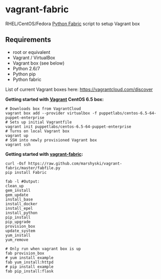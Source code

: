 vagrant-fabric
==============

RHEL/CentOS/Fedora [Python Fabric][1] script to setup Vagrant box

Requirements
------------
  * root or equivalent
  * Vagrant / VirtualBox 
  * Vagrant box (see below)
  * Python 2.6/7
  * Python pip
  * Python fabric
  
List of current Vagrant boxes here:  https://vagrantcloud.com/discover

**Getting started with [Vagrant][2] CentOS 6.5 box:**

    # Downloads box from VagrantCloud
    vagrant box add --provider virtualbox -f puppetlabs/centos-6.5-64-puppet-enterprise
    # Sets up initial Vagrantfile
    vagrant init puppetlabs/centos-6.5-64-puppet-enterprise
    # Turns on local Vagrant box
    vagrant up
    # SSH into newly provisioned Vagrant box
    vagrant ssh

**Getting started with [vagrant-fabric][3]:**

    curl -Osf https://raw.github.com/marshyski/vagrant-fabric/master/fabfile.py
    pip install Fabric

    fab -l #Output:
    clean_up
    gem_install
    gem_update
    install_base
    install_docker
    install_epel
    install_python
    pip_install
    pip_upgrade
    provision_box
    update_system
    yum_install
    yum_remove

    # Only run when vagrant box is up
    fab provision_box
    # yum install example
    fab yum_install:httpd
    # pip install example
    fab pip_install:flask


  [1]: http://fabfile.org/
  [2]: http://www.vagrantup.com/
  [3]: https://github.com/marshyski/vagrant-fabric
